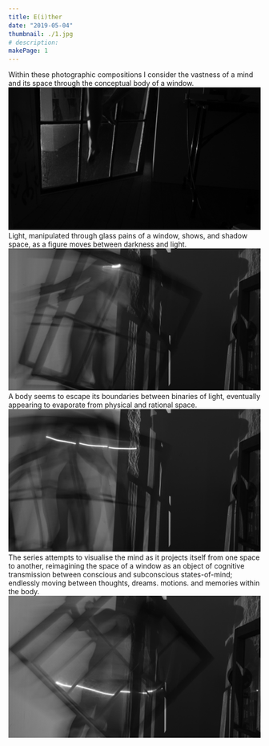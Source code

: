 ```yaml
---
title: E(i)ther
date: "2019-05-04"
thumbnail: ./1.jpg
# description:    
makePage: 1
---
```

Within these photographic compositions I consider the vastness of a mind and its space through the conceptual body of a window.
![Cactus](./2.jpg)
Light, manipulated through glass pains of a window, shows, and shadow space, as a figure moves between darkness and light.
![Cactus](./3.jpg)
A body seems to escape its boundaries between binaries of light, eventually appearing to evaporate from physical and rational space.
![Cactus](./4.jpg)
The series attempts to visualise the mind as it projects itself from one space to another, reimagining the space of a window as an object of cognitive transmission between conscious and subconscious states-of-mind; endlessly moving between thoughts, dreams. motions. and memories within the body. 
![Cactus](./5.jpg)